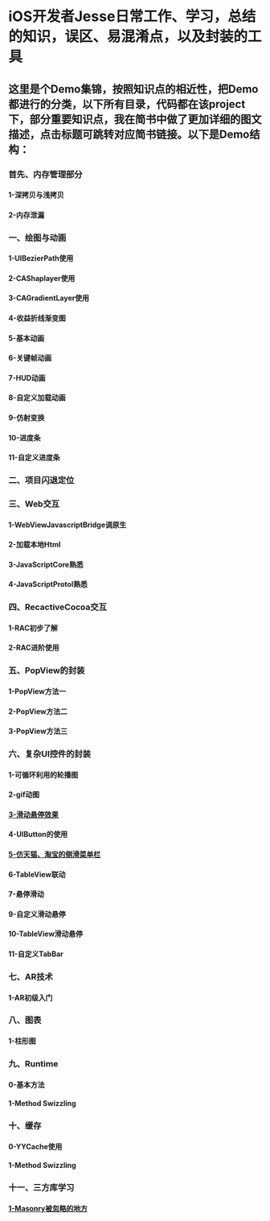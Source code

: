 # iOS开发者Jesse日常工作、学习，总结的知识，误区、易混淆点，以及封装的工具
## 这里是个Demo集锦，按照知识点的相近性，把Demo都进行的分类，以下所有目录，代码都在该project下，部分重要知识点，我在简书中做了更加详细的图文描述，点击标题可跳转对应简书链接。以下是Demo结构：


### 首先、内存管理部分
#### 1-深拷贝与浅拷贝
#### 2-内存泄漏

### 一、绘图与动画
#### 1-UIBezierPath使用
#### 2-CAShaplayer使用
#### 3-CAGradientLayer使用
#### 4-收益折线渐变图
#### 5-基本动画
#### 6-关键帧动画
#### 7-HUD动画
#### 8-自定义加载动画
#### 9-仿射变换
#### 10-进度条
#### 11-自定义进度条

### 二、项目闪退定位


### 三、Web交互
#### 1-WebViewJavascriptBridge调原生
#### 2-加载本地Html
#### 3-JavaScriptCore熟悉
#### 4-JavaScriptProtol熟悉

### 四、RecactiveCocoa交互
#### 1-RAC初步了解
#### 2-RAC进阶使用

### 五、PopView的封装
#### 1-PopView方法一
#### 2-PopView方法二
#### 3-PopView方法三

### 六、复杂UI控件的封装
#### 1-可循环利用的轮播图
#### 2-gif动图
#### [3-滑动悬停效果](https://www.jianshu.com/p/846de7fdc43c)
#### 4-UIButton的使用
#### [5-仿天猫、淘宝的侧滑菜单栏](https://www.jianshu.com/p/6d1d070f58df)
#### 6-TableView联动
#### 7-悬停滑动
#### 9-自定义滑动悬停
#### 10-TableView滑动悬停
#### 11-自定义TabBar

### 七、AR技术
#### 1-AR初级入门

### 八、图表
#### 1-柱形图

### 九、Runtime
#### 0-基本方法
#### 1-Method Swizzling

### 十、缓存
#### 0-YYCache使用
#### 1-Method Swizzling

### 十一、三方库学习
#### [1-Masonry被忽略的地方](https://www.jianshu.com/p/286498e5c483)



